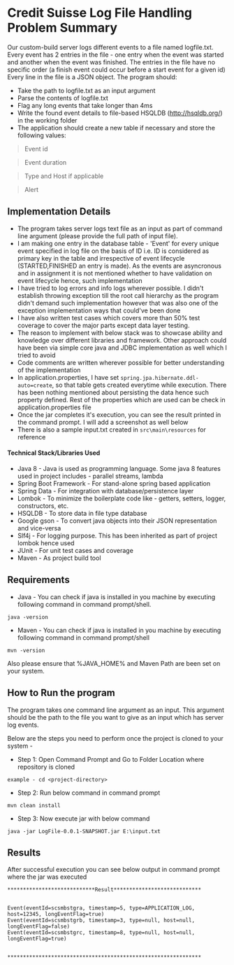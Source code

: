 # Credit Suisse Log File Handling Problem Summary

Our custom-build server logs different events to a file named logfile.txt. Every event has 2 entries in the file - one entry when the event was started and another when the event was finished. The entries in the file have no specific order (a finish event could occur before a start event for a given id)
Every line in the file is a JSON object.
The program should:
- Take the path to logfile.txt as an input argument
- Parse the contents of logfile.txt
- Flag any long events that take longer than 4ms
- Write the found event details to file-based HSQLDB (http://hsqldb.org/) in the working folder
- The application should create a new table if necessary and store the following values:
> Event id

> Event duration

> Type and Host if applicable

> Alert


## Implementation Details
- The program takes server logs text file as an input as part of command line argument (please provide the full path of input file).
- I am making one entry in the database table - 'Event' for every unique event specified in log file on the basis of ID i.e. ID is considered as primary key in the table and irrespective of event lifecycle (STARTED,FINISHED an entry is made). As the events are asyncronous and in assignment it is not mentioned whether to have validation on event lifecycle hence, such implementation
- I have tried to log errors and info logs wherever possible. I didn't establish throwing exception till the root call hierarchy as the program didn't demand such implementation however that was also one of the exception implementation ways that could've been done
- I have also written test cases which covers more than 50% test coverage to cover the major parts except data layer testing. 
- The reason to implement with below stack was to showcase ability and knowledge over different libraries and framework. Other approach could have been via simple core java and JDBC implementation as well which I tried to avoid
- Code comments are written wherever possible for better understanding of the implementation
- In application.properties, I have set `spring.jpa.hibernate.ddl-auto=create`, so that table gets created everytime while execution. There has been nothing mentioned about persisting the data hence such property defined. Rest of the properties which are used can be check in application.properties file
- Once the jar completes it's execution, you can see the result printed in the command prompt. I will add a screenshot as well below
- There is also a sample input.txt created in `src\main\resources` for reference


#### Technical Stack/Libraries Used

- Java 8 - Java is used as programming language. Some java 8 features used in project includes - parallel streams, lambda
- Spring Boot Framework - For stand-alone spring based application
- Spring  Data - For integration with database/persistence layer
- Lombok - To minimize the boilerplate code like - getters, setters, logger, constructors, etc.
- HSQLDB - To store data in file type database 
- Google gson - To convert java objects into their JSON representation and vice-versa
- Slf4j - For logging purpose. This has been inherited as part of project lombok hence used
- JUnit - For unit test cases and coverage
- Maven - As project build tool

## Requirements
- Java - You can check if java is installed in you machine by executing following command in command prompt/shell.
```
java -version
```
- Maven - You can check if java is installed in you machine by executing following command in command prompt/shell 
```
mvn -version
```
Also please ensure that %JAVA_HOME% and Maven Path are been set on your system.

## How to Run the program
The program takes one command line argument as an input. This argument should be the path to the file you want to give as an input which has server log events.

Below are the steps you need to perform once the project is cloned to your system -
- Step 1: Open Command Prompt and Go to Folder Location where repository is cloned
```
example - cd <project-directory>
```
- Step 2: Run below command in command prompt
```
mvn clean install
```
- Step 3: Now execute jar with below command
```
java -jar LogFile-0.0.1-SNAPSHOT.jar E:\input.txt
```

## Results
After successful execution you can see below output in command prompt where the jar was executed

```
****************************Result****************************


Event(eventId=scsmbstgra, timestamp=5, type=APPLICATION_LOG, host=12345, longEventFlag=true)
Event(eventId=scsmbstgrb, timestamp=3, type=null, host=null, longEventFlag=false)
Event(eventId=scsmbstgrc, timestamp=8, type=null, host=null, longEventFlag=true)


**************************************************************
```
